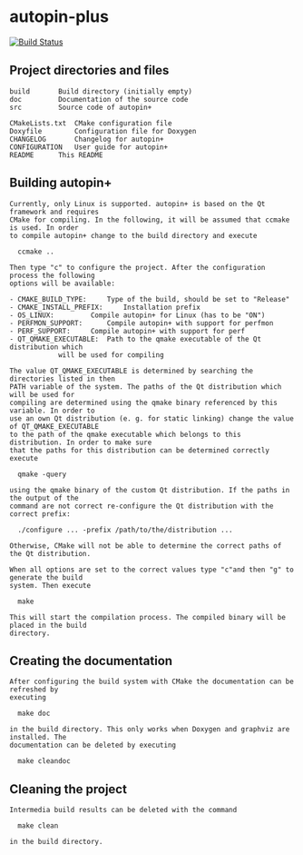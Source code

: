 autopin-plus
============

[![Build Status](https://travis-ci.org/autopin/autopin-plus.svg?branch=master)](https://travis-ci.org/autopin/autopin-plus)

Project directories and files
------------

    build		Build directory (initially empty)
    doc			Documentation of the source code
    src			Source code of autopin+

    CMakeLists.txt	CMake configuration file
    Doxyfile		Configuration file for Doxygen
    CHANGELOG		Changelog for autopin+
    CONFIGURATION	User guide for autopin+
    README		This README

Building autopin+
------------

    Currently, only Linux is supported. autopin+ is based on the Qt framework and requires
    CMake for compiling. In the following, it will be assumed that ccmake is used. In order
    to compile autopin+ change to the build directory and execute

      ccmake ..

    Then type "c" to configure the project. After the configuration process the following
    options will be available:

    - CMAKE_BUILD_TYPE: 	Type of the build, should be set to "Release"
    - CMAKE_INSTALL_PREFIX: 	Installation prefix
    - OS_LINUX: 		Compile autopin+ for Linux (has to be "ON")
    - PERFMON_SUPPORT: 		Compile autopin+ with support for perfmon
    - PERF_SUPPORT:		Compile autopin+ with support for perf
    - QT_QMAKE_EXECUTABLE: 	Path to the qmake executable of the Qt distribution which
				will be used for compiling

    The value QT_QMAKE_EXECUTABLE is determined by searching the directories listed in then
    PATH variable of the system. The paths of the Qt distribution which will be used for
    compiling are determined using the qmake binary referenced by this variable. In order to
    use an own Qt distribution (e. g. for static linking) change the value of QT_QMAKE_EXECUTABLE
    to the path of the qmake executable which belongs to this distribution. In order to make sure
    that the paths for this distribution can be determined correctly execute

      qmake -query

    using the qmake binary of the custom Qt distribution. If the paths in the output of the
    command are not correct re-configure the Qt distribution with the correct prefix:

      ./configure ... -prefix /path/to/the/distribution ...

    Otherwise, CMake will not be able to determine the correct paths of the Qt distribution.

    When all options are set to the correct values type "c"and then "g" to generate the build
    system. Then execute

      make

    This will start the compilation process. The compiled binary will be placed in the build
    directory.

Creating the documentation
------------

    After configuring the build system with CMake the documentation can be refreshed by
    executing

      make doc

    in the build directory. This only works when Doxygen and graphviz are installed. The
    documentation can be deleted by executing

      make cleandoc

Cleaning the project
------------

    Intermedia build results can be deleted with the command

      make clean

    in the build directory.